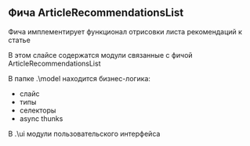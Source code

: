 ## Фича ArticleRecommendationsList

Фича имплементирует функционал отрисовки листа рекомендаций к статье

В этом слайсе содержатся модули связанные с фичой ArticleRecommendationsList

В папке .\model находится бизнес-логика:

- слайс
- типы
- селекторы
- async thunks

В .\ui модули пользовательского интерфейса
